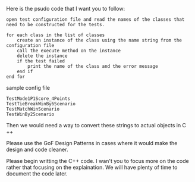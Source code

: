 Here is the psudo code that I want you to follow:
```psuedo
open test configuration file and read the names of the classes that need to be constructed for the tests.

for each class in the list of classes
    create an instance of the class using the name string from the configuration file
    call the execute method on the instance
    delete the instance
    if the test failed
        print the name of the class and the error message
    end if
end for
```

sample config file
```config
TestMode1P1Score_4Points
TestTieBreakWinBy6Scenario
TestMatchWinScenario
TestWinBy2Scenario
```

Then we would need a way to convert these strings to actual objects in C
++

Please use the GoF Design Patterns in cases where it would make the design and code cleaner.

Please begin writting the C++ code.  I wan't you to focus more on the code rather that focusing on the explaination.  We will have plenty of time to document the code later.
